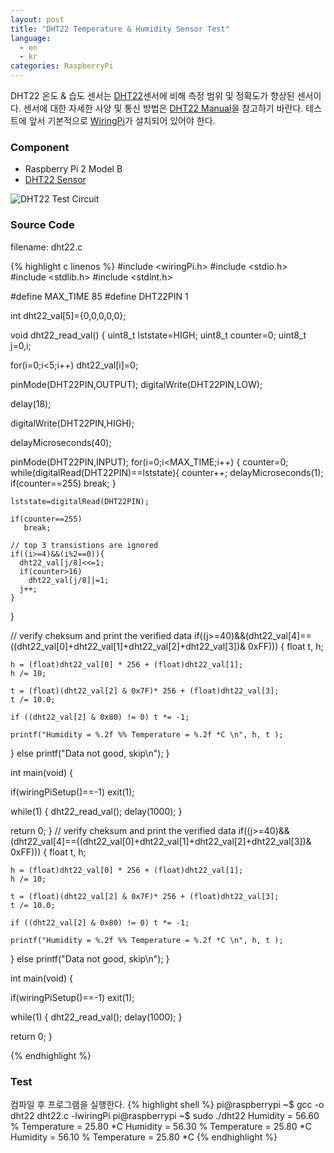 ```yaml
---
layout: post
title: "DHT22 Temperature & Humidity Sensor Test"
language:
  - en
  - kr
categories: RaspberryPi
---
```

DHT22 온도 & 습도 센서는 [DHT22]({{site.url}}/raspberrypi/2016/09/21/dht22-sensor-kr.html)센서에 비해 측정 범위 및 정확도가 향상된 센서이다. 센서에 대한 자세한 사양 및 통신 방법은 [DHT22 Manual](https://www.sparkfun.com/datasheets/Sensors/Temperature/DHT22.pdf)을 참고하기 바란다.
테스트에 앞서 기본적으로 [WiringPi]({{site.url}}/raspberrypi/2016/05/20/wiringPi-installation-kr.html)가 설치되어 있어야 한다. 

### Component

* Raspberry Pi 2 Model B
* [DHT22 Sensor](https://www.dfrobot.com/wiki/index.php/DHT22_Temperature_and_humidity_module_SKU:SEN0137)
 
![DHT22 Test Circuit]({{site.url}}/images/rpi_dht22_test.png)

### Source Code
filename: dht22.c

{% highlight c linenos %}
#include <wiringPi.h>
#include <stdio.h>
#include <stdlib.h>
#include <stdint.h>

#define MAX_TIME 85
#define DHT22PIN 1

int dht22_val[5]={0,0,0,0,0};

void dht22_read_val()
{
  uint8_t lststate=HIGH;
  uint8_t counter=0;
  uint8_t j=0,i;

  for(i=0;i<5;i++)
     dht22_val[i]=0;

  pinMode(DHT22PIN,OUTPUT);
  digitalWrite(DHT22PIN,LOW);

  delay(18);

  digitalWrite(DHT22PIN,HIGH);

  delayMicroseconds(40);

  pinMode(DHT22PIN,INPUT);
  for(i=0;i<MAX_TIME;i++)
  {
    counter=0;
    while(digitalRead(DHT22PIN)==lststate){
      counter++;
      delayMicroseconds(1);
      if(counter==255)
        break;
    }

    lststate=digitalRead(DHT22PIN);

    if(counter==255)
       break;

    // top 3 transistions are ignored
    if((i>=4)&&(i%2==0)){
      dht22_val[j/8]<<=1;
      if(counter>16)
        dht22_val[j/8]|=1;
      j++;
    }
  }

  // verify cheksum and print the verified data
  if((j>=40)&&(dht22_val[4]==((dht22_val[0]+dht22_val[1]+dht22_val[2]+dht22_val[3])& 0xFF)))
  {
    float t, h;

    h = (float)dht22_val[0] * 256 + (float)dht22_val[1];
    h /= 10;

    t = (float)(dht22_val[2] & 0x7F)* 256 + (float)dht22_val[3];
    t /= 10.0;

    if ((dht22_val[2] & 0x80) != 0) t *= -1;

    printf("Humidity = %.2f %% Temperature = %.2f *C \n", h, t );
  }
  else
    printf("Data not good, skip\n");
}

int main(void)
{

  if(wiringPiSetup()==-1)
    exit(1);

  while(1)
  {
     dht22_read_val();
     delay(1000);
  }

  return 0;
}
  // verify cheksum and print the verified data
  if((j>=40)&&(dht22_val[4]==((dht22_val[0]+dht22_val[1]+dht22_val[2]+dht22_val[3])& 0xFF)))
  {
    float t, h;

    h = (float)dht22_val[0] * 256 + (float)dht22_val[1];
    h /= 10;

    t = (float)(dht22_val[2] & 0x7F)* 256 + (float)dht22_val[3];
    t /= 10.0;

    if ((dht22_val[2] & 0x80) != 0) t *= -1;

    printf("Humidity = %.2f %% Temperature = %.2f *C \n", h, t );
  }
  else
    printf("Data not good, skip\n");
}

int main(void)
{

  if(wiringPiSetup()==-1)
    exit(1);

  while(1)
  {
     dht22_read_val();
     delay(1000);
  }

  return 0;
}

{% endhighlight %}

### Test

컴파일 후 프로그램을 실행한다.
{% highlight shell %}
pi@raspberrypi ~$ gcc -o dht22 dht22.c -lwiringPi
pi@raspberrypi ~$ sudo ./dht22 
Humidity = 56.60 % Temperature = 25.80 *C 
Humidity = 56.30 % Temperature = 25.80 *C 
Humidity = 56.10 % Temperature = 25.80 *C 
{% endhighlight %}

